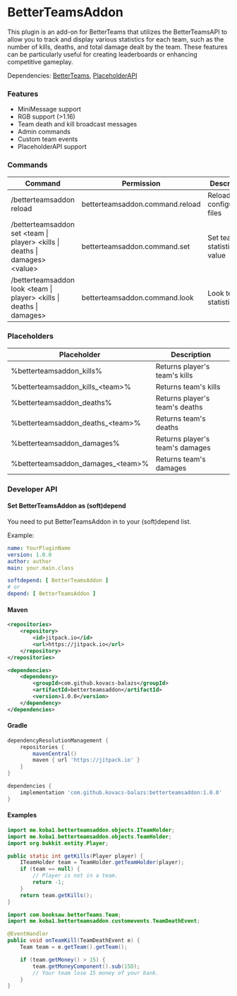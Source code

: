 # BetterTeamsAddon

This plugin is an add-on for BetterTeams that utilizes the BetterTeamsAPI to allow you to track and display various
statistics for each team, such as the number of kills, deaths, and total damage dealt by the team. These features can be
particularly useful for creating leaderboards or enhancing competitive gameplay.

Dependencies: [BetterTeams](https://www.spigotmc.org/resources/better-teams.17129/), [PlaceholderAPI](https://www.spigotmc.org/resources/placeholderapi.6245/)

### Features

- MiniMessage support
- RGB support (>1.16)
- Team death and kill broadcast messages
- Admin commands
- Custom team events
- PlaceholderAPI support

### Commands

| Command                                                                           | Permission                      | Description                |
|-----------------------------------------------------------------------------------|---------------------------------|----------------------------|
| /betterteamsaddon reload                                                          | betterteamsaddon.command.reload | Reload configuration files |
| /betterteamsaddon set \<team \| player\> \<kills \| deaths \| damages\> \<value\> | betterteamsaddon.command.set    | Set team's statistic value |
| /betterteamsaddon look \<team \| player\> \<kills \| deaths \| damages\>          | betterteamsaddon.command.look   | Look team's statistics     |

### Placeholders

| Placeholder                         | Description                     |
|-------------------------------------|---------------------------------|
| %betterteamsaddon_kills%            | Returns player's team's kills   |
| %betterteamsaddon_kills_\<team\>%   | Returns team's kills            |
| %betterteamsaddon_deaths%           | Returns player's team's deaths  |
| %betterteamsaddon_deaths_\<team\>%  | Returns team's deaths           |
| %betterteamsaddon_damages%          | Returns player's team's damages |
| %betterteamsaddon_damages_\<team\>% | Returns team's damages          |

### Developer API

#### Set BetterTeamsAddon as (soft)depend

You need to put BetterTeamsAddon in to your (soft)depend list.

Example:

```yml
name: YourPluginName
version: 1.0.0
author: author
main: your.main.class

softdepend: [ BetterTeamsAddon ]
# or
depend: [ BetterTeamsAddon ]
```

#### Maven

```xml
<repositories>
    <repository>
        <id>jitpack.io</id>
        <url>https://jitpack.io</url>
    </repository>
</repositories>

<dependencies>
    <dependency>
        <groupId>com.github.kovacs-balazs</groupId>
        <artifactId>betterteamsaddon</artifactId>
        <version>1.0.0</version>
    </dependency>
</dependencies>
```

#### Gradle

```gradle
dependencyResolutionManagement {
    repositories {
        mavenCentral()
        maven { url 'https://jitpack.io' }
    }
}

dependencies {
    implementation 'com.github.kovacs-balazs:betterteamsaddon:1.0.0'
}
```

#### Examples

```java
import me.koba1.betterteamsaddon.objects.ITeamHolder;
import me.koba1.betterteamsaddon.objects.TeamHolder;
import org.bukkit.entity.Player;

public static int getKills(Player player) {
    ITeamHolder team = TeamHolder.getTeamHolder(player);
    if (team == null) {
        // Player is not in a team.
        return -1;
    }
    return team.getKills();
}
```

```java
import com.booksaw.betterTeams.Team;
import me.koba1.betterteamsaddon.customevents.TeamDeathEvent;

@EventHandler
public void onTeamKill(TeamDeathEvent e) {
    Team team = e.getTeam().getTeam();

    if (team.getMoney() > 15) {
        team.getMoneyComponent().sub(15D);
        // Your team lose 15 money of your bank.
    }
}
```


